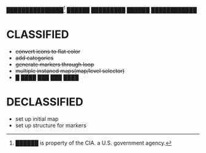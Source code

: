 ███████████████[^1]
██████
█████████  ██████  ████████████
# CLASSIFIED
- ~~convert icons to flat color~~
- ~~add categories~~
- ~~generate markers through loop~~
- ~~multiple instaned maps(map/level selector)~~
- █ ████ ███ ███ ████
# DECLASSIFIED

- set up initial map
- set up structure for markers


[^1]: ██████ is property of the CIA. a U.S. government agency.